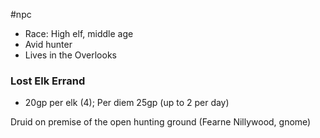 #npc 
- Race: High elf, middle age
- Avid hunter
- Lives in the Overlooks

### Lost Elk Errand
- 20gp per elk (4); Per diem 25gp (up to 2 per day)

Druid on premise of the open hunting ground (Fearne Nillywood, gnome)